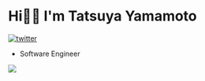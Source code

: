 # Hi👋🏻 I'm Tatsuya Yamamoto　

[twitter]: https://img.shields.io/static/v1?label=&message=Twitter&&color=3B3B7A&logo=twitter
[![twitter]](https://twitter.com/yamatatsu193)

- Software Engineer

<img src="https://github-readme-stats.vercel.app/api?username=yamatatsu&count_private=true&show_icons=true" />

